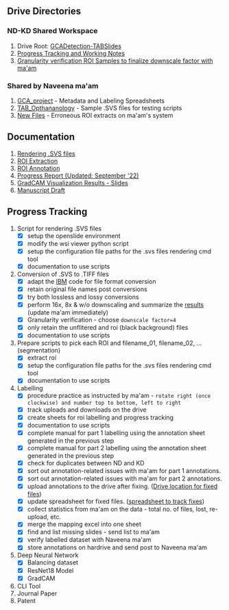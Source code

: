 ## Drive Directories

### ND-KD Shared Workspace

1. Drive Root: [GCADetection-TABSlides](https://drive.google.com/drive/folders/1_RQTxfbj7Awx1GhnnLKy6KeTRhale__2?usp=sharing)
2. [Progress Tracking and Working Notes](https://docs.google.com/document/d/1EI5U-VP_N0la0jteKMeJGxWmzn7jbAj8no2Khai4MwM/edit)      
3. [Granularity verification ROI Samples to finalize downscale factor with ma'am](https://drive.google.com/drive/folders/1w94vfqY0z4Gr2lwi8LnAQiKYCEJDIUHV?usp=sharing)

### Shared by Naveena ma'am

1. [GCA_project](https://drive.google.com/drive/folders/1f4Iwodhixomwwb4sxPjJ3PCHW2382mNQ?usp=sharing) - Metadata and Labeling Spreadsheets 
2. [TAB_Opthananology](https://drive.google.com/drive/folders/1Oxh3VMHT2IRmN4J1q8ZTAE7CaUb1QOGj?usp=sharing) - Sample .SVS files for testing scripts 
3. [New Files](https://drive.google.com/drive/folders/1wNMkBg7kh8HdLntc05PEawvz-KLSkGQh?usp=sharing) - Erroneous ROI extracts on ma'am's system

## Documentation

1. [Rendering .SVS files](./docs/01-render_svs_files.md)
2. [ROI Extraction](./docs/02-roi_extraction_procedure.md)
3. [ROI Annotation](./docs/03-annotation_procedure.md)
4. [Progress Report (Updated: September '22)](https://docs.google.com/document/d/14vXHEkumhzXJesqY8LUNyQd2O7FVP_vWxGg40SNi9_Q/edit?usp=sharing)
5. [GradCAM Visualization Results - Slides](https://docs.google.com/presentation/d/1GQD0_uGlFD01MreCIrYuCU_YlGyblGtRPHYrLJ8xOL8/edit?usp=sharing)
6. [Manuscript Draft](https://docs.google.com/document/d/1Wkmae8R-DypWB5Hv9i0qM-ujm_lL0Q6_02oDFgkkQCk/edit?usp=sharing)

## Progress Tracking

1. Script for rendering .SVS files 
   - [X] setup the openslide environment
   - [X] modify the wsi viewer python script
   - [X] setup the configuration file paths for the .svs files rendering cmd tool
   - [X] documentation to use scripts
2. Conversion of .SVS to .TIFF files
   - [X] adapt the [IBM](https://developer.ibm.com/articles/an-automatic-method-to-identify-tissues-from-big-whole-slide-images-pt1/) code for file format conversion 
   - [X] retain original file names post conversions
   - [X] try both lossless and lossy conversions
   - [X] perform 16x, 8x & w/o downscaling and summarize the [results](https://docs.google.com/document/d/1EI5U-VP_N0la0jteKMeJGxWmzn7jbAj8no2Khai4MwM/edit#heading=h.awk4rggu1nqh) (update ma'am immediately)
   - [X] Granularity verification - choose `downscale factor=4`
   - [X] only retain the unflitered and roi (black background) files
   - [X] documentation to use scripts
3. Prepare scripts to pick each ROI and filename_01, filename_02, ... (segmentation)
   - [X] extract roi
   - [X] setup the configuration file paths for the .svs files rendering cmd tool
   - [X] documentation to use scripts
4. Labelling
   - [X] procedure practice as instructed by ma'am - `rotate right (once clockwise) and number top to bottom, left to right`
   - [X] track uploads and downloads on the drive
   - [X] create sheets for roi labelling and progress tracking
   - [X] documentation to use scripts
   - [X] complete manual for part 1 labelling using the annotation sheet generated in the previous step
   - [X] complete manual for part 2 labelling using the annotation sheet generated in the previous step
   - [X] check for duplicates between ND and KD
   - [X] sort out annotation-related issues with ma'am for part 1 annotations.
   - [X] sort out annotation-related issues with ma'am for part 2 annotations.
   - [X] upload annotations to the drive after fixing.  ([Drive location for fixed files](https://drive.google.com/drive/folders/184X-4lbfwLuAIAqPI7ZzVPlySRtxcwgP?usp=share_link))
   - [X] update spreadsheet for fixed files. ([spreadsheet to track fixes](https://docs.google.com/spreadsheets/d/1KolmDlzGPSAhI4W-2FgJwvc56n7bZLdoJA1Y9zhH_Vg/edit#gid=997139375))
   - [X] collect statistics from ma'am on the data - total no. of files, lost, re-upload, etc.
   - [X] merge the mapping excel into one sheet
   - [X] find and list missing slides - send list to ma'am
   - [X] verify labelled dataset with Naveena ma'am
   - [X] store annotations on hardrive and send post to Naveena ma'am
5. Deep Neural Network
   - [X] Balancing dataset
   - [X] ResNet18 Model
   - [X] GradCAM
6. CLI Tool
7. Journal Paper
8. Patent
